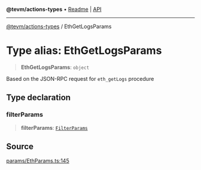 **@tevm/actions-types** • [Readme](../README.md) \| [API](../globals.md)

***

[@tevm/actions-types](../README.md) / EthGetLogsParams

# Type alias: EthGetLogsParams

> **EthGetLogsParams**: `object`

Based on the JSON-RPC request for `eth_getLogs` procedure

## Type declaration

### filterParams

> **filterParams**: [`FilterParams`](FilterParams.md)

## Source

[params/EthParams.ts:145](https://github.com/evmts/tevm-monorepo/blob/main/packages/actions-types/src/params/EthParams.ts#L145)
